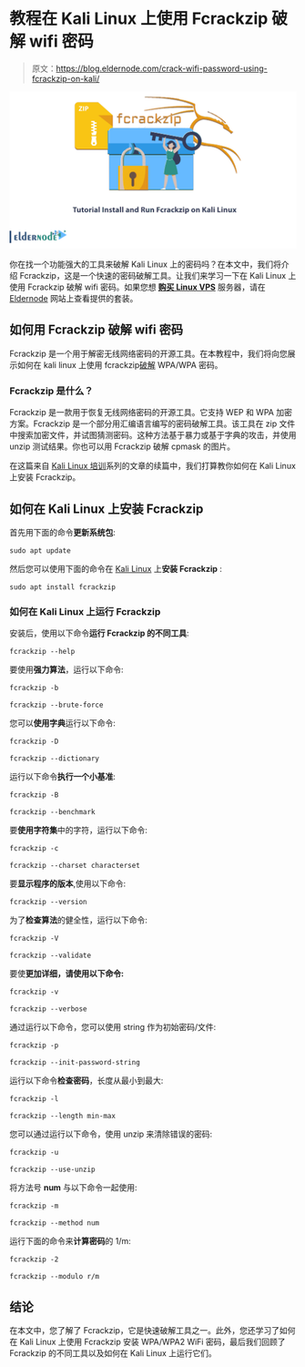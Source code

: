 # 教程在 Kali Linux 上使用 Fcrackzip 破解 wifi 密码

> 原文：<https://blog.eldernode.com/crack-wifi-password-using-fcrackzip-on-kali/>

![Tutorial Crack wifi Password Using Fcrackzip on Kali Linux](img/fe31d9f3f9e6486635d86278820fda93.png)

你在找一个功能强大的工具来破解 Kali Linux 上的密码吗？在本文中，我们将介绍 Fcrackzip，这是一个快速的密码破解工具。让我们来学习一下在 Kali Linux 上使用 Fcrackzip 破解 wifi 密码。如果您想 [**购买 Linux VPS**](https://eldernode.com/linux-vps/) 服务器，请在 [Eldernode](https://eldernode.com/) 网站上查看提供的套装。

## 如何用 Fcrackzip 破解 wifi 密码

Fcrackzip 是一个用于解密无线网络密码的开源工具。在本教程中，我们将向您展示如何在 kali linux 上使用 fcrackzip[破解](https://blog.eldernode.com/how-to-crack-linux-vps/) WPA/WPA 密码。

### **Fcrackzip 是什么？**

Fcrackzip 是一款用于恢复无线网络密码的开源工具。它支持 WEP 和 WPA 加密方案。Fcrackzip 是一个部分用汇编语言编写的密码破解工具。该工具在 zip 文件中搜索加密文件，并试图猜测密码。这种方法基于暴力或基于字典的攻击，并使用 unzip 测试结果。你也可以用 Fcrackzip 破解 cpmask 的图片。

在这篇来自 [Kali Linux 培训](https://blog.eldernode.com/tag/kali-linux/)系列的文章的续篇中，我们打算教你如何在 Kali Linux 上安装 Fcrackzip。

## **如何在 Kali Linux 上安装 Fcrackzip**

首先用下面的命令**更新系统包**:

```
sudo apt update
```

然后您可以使用下面的命令在 [Kali Linux](https://blog.eldernode.com/install-and-configure-kali-linux-on-vps/) 上**安装 Fcrackzip** :

```
sudo apt install fcrackzip
```

### **如何在 Kali Linux 上运行 Fcrackzip**

安装后，使用以下命令**运行 Fcrackzip 的不同工具**:

```
fcrackzip --help
```

要使用**强力算法**，运行以下命令:

```
fcrackzip -b
```

```
fcrackzip --brute-force
```

您可以**使用字典**运行以下命令:

```
fcrackzip -D
```

```
fcrackzip --dictionary
```

运行以下命令**执行一个小基准**:

```
fcrackzip -B
```

```
fcrackzip --benchmark
```

要**使用字符集**中的字符，运行以下命令:

```
fcrackzip -c
```

```
fcrackzip --charset characterset
```

要**显示程序的版本**,使用以下命令:

```
fcrackzip --version
```

为了**检查算法**的健全性，运行以下命令:

```
fcrackzip -V
```

```
fcrackzip --validate
```

要使**更加详细，请使用以下命令:**

```
fcrackzip -v
```

```
fcrackzip --verbose
```

通过运行以下命令，您可以使用 string 作为初始密码/文件:

```
fcrackzip -p
```

```
fcrackzip --init-password-string
```

运行以下命令**检查密码**，长度从最小到最大:

```
fcrackzip -l
```

```
fcrackzip --length min-max
```

您可以通过运行以下命令，使用 unzip 来清除错误的密码:

```
fcrackzip -u
```

```
fcrackzip --use-unzip
```

将方法号 **num** 与以下命令一起使用:

```
fcrackzip -m
```

```
fcrackzip --method num
```

运行下面的命令来**计算密码**的 1/m:

```
fcrackzip -2
```

```
fcrackzip --modulo r/m
```

## 结论

在本文中，您了解了 Fcrackzip，它是快速破解工具之一。此外，您还学习了如何在 Kali Linux 上使用 Fcrackzip 安装 WPA/WPA2 WiFi 密码，最后我们回顾了 Fcrackzip 的不同工具以及如何在 Kali Linux 上运行它们。